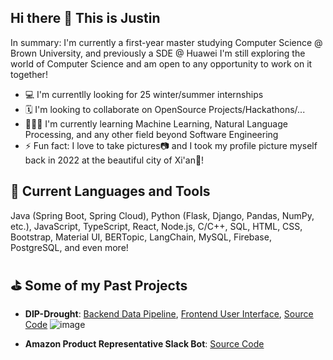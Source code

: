 ## Hi there 👋 This is Justin

In summary: I'm currently a first-year master studying Computer Science @ Brown University, and previously a SDE @ Huawei
I'm still exploring the world of Computer Science and am open to any opportunity to work on it together!

- 💻 I'm currentlly looking for 25 winter/summer internships
- 🗓 I'm looking to collaborate on OpenSource Projects/Hackathons/...
- 👨🏻‍💻 I'm currently learning Machine Learning, Natural Language Processing, and any other field beyond Software Engineering
- ⚡️ Fun fact: I love to take pictures📷 and I took my profile picture myself back in 2022 at the beautiful city of Xi'an🌇!


## 🚀 Current Languages and Tools

Java (Spring Boot, Spring Cloud), Python (Flask, Django, Pandas, NumPy, etc.), JavaScript, TypeScript, React, Node.js, C/C++, SQL, HTML, CSS, Bootstrap, Material UI, BERTopic, LangChain, MySQL, Firebase, PostgreSQL, and even more!

## ⛳️ Some of my Past Projects

- **DIP-Drought**: [Backend Data Pipeline](https://sslabgpu2.ischool.illinois.edu/), [Frontend User Interface](https://droughtweb.web.illinois.edu/), [Source Code](https://github.com/ShangLanyu/droughwebsite)
  ![image](https://github.com/user-attachments/assets/1b05defa-c936-45f9-ad9a-0dee7c223b96)

- **Amazon Product Representative Slack Bot**: [Source Code](https://github.com/JustinXre2020/ChatBot)


<!-- Hello From Github-->
